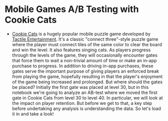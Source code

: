 # **Mobile Games A/B Testing with Cookie Cats**
- [Cookie Cats](https://www.facebook.com/cookiecatsgame) is a hugely popular mobile puzzle game developed by [Tactile Entertainment](https://tactilegames.com/). It's a classic "connect three"-style puzzle game where the player must connect tiles of the same color to clear the board and win the level. It also features singing cats.
As players progress through the levels of the game, they will occasionally encounter gates that force them to wait a non-trivial amount of time or make an in-app purchase to progress. In addition to driving in-app purchases, these gates serve the important purpose of giving players an enforced break from playing the game, hopefully resulting in that the player's enjoyment of the game being increased and prolonged.
But where should the gates be placed? Initially the first gate was placed at level 30, but in this notebook we're going to analyze an AB-test where we moved the first gate in Cookie Cats from level 30 to level 40. In particular, we will look at the impact on player retention. But before we get to that, a key step before undertaking any analysis is understanding the data. So let's load it in and take a look!
